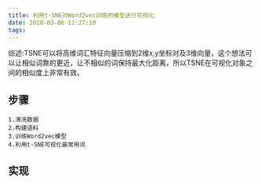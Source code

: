 ```yaml
---
title: 利用t-SNE对Word2vec训练的模型进行可视化
date: 2018-03-06 11:27:10
tags:
---
```

综述:TSNE可以将高维词汇特征向量压缩到2维x,y坐标对及3维向量，这个想法可以让相似词靠的更近，让不相似的词保持最大化距离，所以TSNE在可视化对象之间的相似度上非常有效。
## 步骤

	1.清洗数据
	2.构建语料
	3.训练Word2vec模型
	4.利用t-SNE可视化最常用词

## 实现

